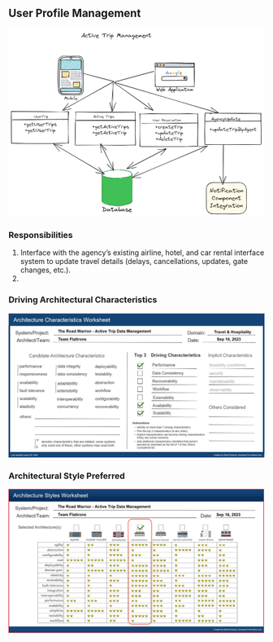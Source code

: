 ## User Profile Management

![Image](../images/active-trip-management/component-diagram.png)

### Responsibilities

1.  Interface with the agency’s existing airline, hotel, and car rental interface system to update travel details (delays, cancellations, updates, gate changes, etc.).
2. 

### Driving Architectural Characteristics

![Image](../images/active-trip-management/architecture-characteristics.jpg)

### Architectural Style Preferred

![Image](../images/active-trip-management/architecture-styles.jpg)
